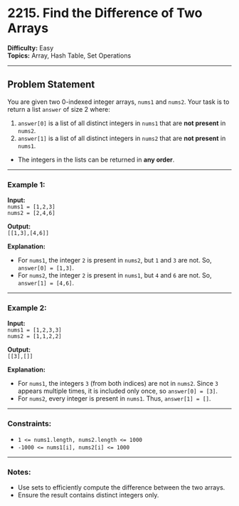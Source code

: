 # 2215. Find the Difference of Two Arrays

**Difficulty:** Easy  
**Topics:** Array, Hash Table, Set Operations  

---

## Problem Statement

You are given two 0-indexed integer arrays, `nums1` and `nums2`. Your task is to return a list `answer` of size 2 where:

1. `answer[0]` is a list of all distinct integers in `nums1` that are **not present** in `nums2`.
2. `answer[1]` is a list of all distinct integers in `nums2` that are **not present** in `nums1`.

- The integers in the lists can be returned in **any order**.

---

### Example 1:

**Input:**  
`nums1 = [1,2,3]`  
`nums2 = [2,4,6]`  

**Output:**  
`[[1,3],[4,6]]`  

**Explanation:**  
- For `nums1`, the integer `2` is present in `nums2`, but `1` and `3` are not. So, `answer[0] = [1,3]`.
- For `nums2`, the integer `2` is present in `nums1`, but `4` and `6` are not. So, `answer[1] = [4,6]`.

---

### Example 2:

**Input:**  
`nums1 = [1,2,3,3]`  
`nums2 = [1,1,2,2]`  

**Output:**  
`[[3],[]]`  

**Explanation:**  
- For `nums1`, the integers `3` (from both indices) are not in `nums2`. Since `3` appears multiple times, it is included only once, so `answer[0] = [3]`.
- For `nums2`, every integer is present in `nums1`. Thus, `answer[1] = []`.

---

### Constraints:

- `1 <= nums1.length, nums2.length <= 1000`
- `-1000 <= nums1[i], nums2[i] <= 1000`

---

### Notes:
- Use sets to efficiently compute the difference between the two arrays.
- Ensure the result contains distinct integers only.
